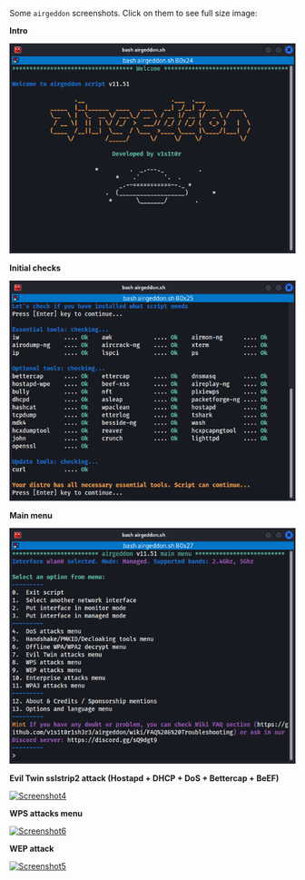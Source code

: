 Some `airgeddon` screenshots. Click on them to see full size image:

**Intro**

[![Screenshot1]](https://raw.githubusercontent.com/v1s1t0r1sh3r3/airgeddon/dev/imgs/wiki/airgeddon_scrs1.png)

**Initial checks**

[![Screenshot2]](https://raw.githubusercontent.com/v1s1t0r1sh3r3/airgeddon/dev/imgs/wiki/airgeddon_scrs2.png)

**Main menu**

[![Screenshot3]](https://raw.githubusercontent.com/v1s1t0r1sh3r3/airgeddon/dev/imgs/wiki/airgeddon_scrs3.png)

**Evil Twin sslstrip2 attack (Hostapd + DHCP + DoS + Bettercap + BeEF)**

[![Screenshot4]](https://raw.githubusercontent.com/v1s1t0r1sh3r3/airgeddon/dev/imgs/wiki/airgeddon_scrs4.png)

**WPS attacks menu**

[![Screenshot6]](https://raw.githubusercontent.com/v1s1t0r1sh3r3/airgeddon/dev/imgs/wiki/airgeddon_scrs6.png)

**WEP attack**

[![Screenshot5]](https://raw.githubusercontent.com/v1s1t0r1sh3r3/airgeddon/dev/imgs/wiki/airgeddon_scrs5.png)

<!-- Links To Images -->
[Screenshot1]: https://raw.githubusercontent.com/v1s1t0r1sh3r3/airgeddon/dev/imgs/wiki/airgeddon_scrs1.png "Intro"
[Screenshot2]: https://raw.githubusercontent.com/v1s1t0r1sh3r3/airgeddon/dev/imgs/wiki/airgeddon_scrs2.png "Initial checks"
[Screenshot3]: https://raw.githubusercontent.com/v1s1t0r1sh3r3/airgeddon/dev/imgs/wiki/airgeddon_scrs3.png "Main menu"
[Screenshot4]: https://raw.githubusercontent.com/v1s1t0r1sh3r3/airgeddon/dev/imgs/wiki/airgeddon_scrs4.png "EEvil Twin sslstrip2 attack (Hostapd + DHCP + DoS + Bettercap + BeEF)"
[Screenshot5]: https://raw.githubusercontent.com/v1s1t0r1sh3r3/airgeddon/dev/imgs/wiki/airgeddon_scrs5.png "WEP attack"
[Screenshot6]: https://raw.githubusercontent.com/v1s1t0r1sh3r3/airgeddon/dev/imgs/wiki/airgeddon_scrs6.png "WPS attacks menu"